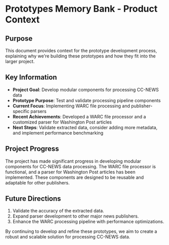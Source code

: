 # Prototypes Memory Bank - Product Context

## Purpose
This document provides context for the prototype development process, explaining why we're building these prototypes and how they fit into the larger project.

## Key Information
- **Project Goal**: Develop modular components for processing CC-NEWS data
- **Prototype Purpose**: Test and validate processing pipeline components
- **Current Focus**: Implementing WARC file processing and publisher-specific parsers
- **Recent Achievements**: Developed a WARC file processor and a customized parser for Washington Post articles
- **Next Steps**: Validate extracted data, consider adding more metadata, and implement performance benchmarking

## Project Progress
The project has made significant progress in developing modular components for CC-NEWS data processing. The WARC file processor is functional, and a parser for Washington Post articles has been implemented. These components are designed to be reusable and adaptable for other publishers.

## Future Directions
1. Validate the accuracy of the extracted data.
2. Expand parser development to other major news publishers.
3. Enhance the WARC processing pipeline with performance optimizations.

By continuing to develop and refine these prototypes, we aim to create a robust and scalable solution for processing CC-NEWS data.
